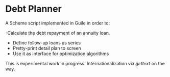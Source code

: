 # Debt Planner

A Scheme script implemented in Guile in order to:

-Calculate the debt repayment of an annuity loan.
- Define follow-up loans as series
- Pretty-print detail plan to screen
- Use it as interface for optimization algorithms

This is experimental work in progress. Internationalization via *gettext* on
the way.
